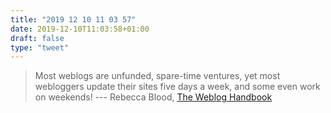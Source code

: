 ```yaml
---
title: "2019 12 10 11 03 57"
date: 2019-12-10T11:03:58+01:00
draft: false
type: "tweet"
---
```

> Most weblogs are unfunded, spare-time ventures, yet most webloggers update their sites five days a week, and some even work on weekends! --- Rebecca Blood, [The Weblog Handbook](http://www.rebeccablood.net/handbook/)
